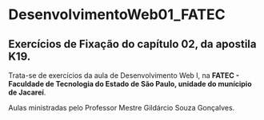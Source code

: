 # DesenvolvimentoWeb01_FATEC
## Exercícios de Fixação do capítulo 02, da apostila K19. 
Trata-se de exercícios da aula de Desenvolvimento Web I, na **FATEC - Faculdade de Tecnologia do Estado de São Paulo, unidade do munícipio de Jacareí**. 
<p> Aulas ministradas pelo Professor Mestre Gildárcio Souza Gonçalves.

